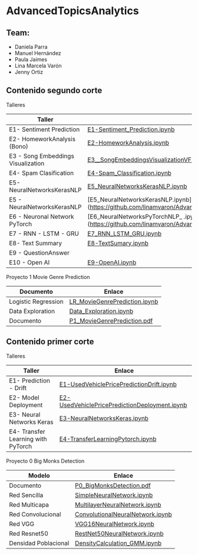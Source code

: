 #  AdvancedTopicsAnalytics
## Team:
* Daniela Parra
* Manuel Hernández
* Paula Jaimes
* Lina Marcela Varón
* Jenny Ortiz

## Contenido segundo corte

Talleres

| Taller   | Enlace | 
|----------|-------------|
| E1- Sentiment Prediction | [E1-Sentiment_Prediction.ipynb](https://github.com/linamvaron/AdvancedTopicsAnalytics/blob/main/Exercises%20NLP/E1_SentimentPrediction.ipynb)| 
| E2- HomeworkAnalysis (Bono) | [E2-HomeworkAnalysis.ipynb](https://github.com/linamvaron/AdvancedTopicsAnalytics/blob/main/Exercises%20NLP/E2_HomeworksAnalysis_(BONO).ipynb)| 
| E3 - Song Embeddings Visualization |[E3__SongEmbeddingsVisualizationVF.ipynb](https://github.com/linamvaron/AdvancedTopicsAnalytics/blob/main/Exercises%20NLP/E3__SongEmbeddingsVisualizationVF.ipynb)|
| E4- Spam Clasification | [E4-Spam_Classification.ipynb](https://github.com/linamvaron/AdvancedTopicsAnalytics/blob/main/Exercises%20NLP/E4_SpamClassification__.ipynb)   | 
| E5- NeuralNetworksKerasNLP | [E5_NeuralNetworksKerasNLP.ipynb](https://github.com/linamvaron/AdvancedTopicsAnalytics/blob/main/Exercises%20NLP/E5_NeuralNetworksKerasNLP.ipynb)   | 
| E5 - NeuralNetworksKerasNLP  | [E5_NeuralNetworksKerasNLP.ipynb] (https://github.com/linamvaron/AdvancedTopicsAnalytics/blob/main/Exercises%20NLP/E5_NeuralNetworksKerasNLP.ipynb) | 
| E6 - Neuronal Network PyTorch |[E6_NeuralNetworksPyTorchNLP_ .ipynb] (https://github.com/linamvaron/AdvancedTopicsAnalytics/blob/main/Exercises%20NLP/E6_NeuralNetworksPyTorchNLP_%20.ipynb) | 
| E7 - RNN - LSTM - GRU | [E7_RNN_LSTM_GRU.ipynb](https://github.com/linamvaron/AdvancedTopicsAnalytics/blob/main/Exercises%20NLP/E7_RNN_LSTM_GRU.ipynb) |
| E8- Text Summary | [E8-TextSumary.ipynb](https://github.com/linamvaron/AdvancedTopicsAnalytics/blob/main/Exercises%20NLP/E8_TextSummary.ipynb)   | 
| E9 - QuestionAnswer | |
| E10 - Open AI |  [E9-OpenAI.ipynb](https://github.com/linamvaron/AdvancedTopicsAnalytics/blob/main/Exercises%20NLP/E9_OpenAI.ipynb)  | 
 


Proyecto 1 Movie Genre Prediction

| Documento   | Enlace | 
|----------|-------------|
|Logistic Regression|[LR_MovieGenrePrediction.ipynb](https://github.com/linamvaron/AdvancedTopicsAnalytics/blob/main/Projects/P1%20-%20Movie%20Genre%20Prediction/MovieGenrePrediction.ipynb)|
|Data Exploration|[Data_Exploration.ipynb](https://github.com/linamvaron/AdvancedTopicsAnalytics/blob/main/Projects/P1%20-%20Movie%20Genre%20Prediction/Exploraci%C3%B3n_MovieGenrePrediction.ipynb)|
|Documento|[P1_MovieGenrePrediction.pdf](https://github.com/linamvaron/AdvancedTopicsAnalytics/blob/main/Projects/P1%20-%20Movie%20Genre%20Prediction/Caso%20Movie%20Genre.pdf)|

## Contenido primer corte

Talleres

| Taller   | Enlace | 
|----------|-------------|
| E1- Prediction - Drift | [E1-UsedVehiclePricePredictionDrift.ipynb](https://github.com/linamvaron/AdvancedTopicsAnalytics/blob/main/Exercises/E1-UsedVehiclePricePredictionDrift.ipynb)| 
| E2- Model Deployment  | [E2-UsedVehiclePricePredictionDeployment.ipynb](https://github.com/linamvaron/AdvancedTopicsAnalytics/blob/main/Exercises/E2-UsedVehiclePricePredictionDeployment.ipynb)|
| E3- Neural Networks Keras | [E3-NeuralNetworksKeras.ipynb](https://github.com/linamvaron/AdvancedTopicsAnalytics/blob/main/Exercises/E3-NeuralNetworksKeras.ipynb)   | 
| E4- Transfer Learning with PyTorch | [E4-TransferLearningPytorch.ipynb](https://github.com/linamvaron/AdvancedTopicsAnalytics/blob/main/Exercises/E4-PretrainedModelsPytorch.ipynb)   | 


Proyecto 0 Big Monks Detection

| Modelo   | Enlace | 
|----------|-------------|
| Documento | [P0_BigMonksDetection.pdf](https://github.com/linamvaron/AdvancedTopicsAnalytics/blob/main/Projects/P0_BigMonksDetection/P0%20-%20Frailejon%20Detection.pdf)   | 
| Red Sencilla  | [SimpleNeuralNetwork.ipynb](https://github.com/linamvaron/AdvancedTopicsAnalytics/blob/main/Projects/P0_BigMonksDetection/SimpleNeuralNetwork.ipynb)   |
| Red Multicapa | [MultilayerNeuralNetwork.ipynb](https://github.com/linamvaron/AdvancedTopicsAnalytics/blob/main/Projects/P0_BigMonksDetection/MultilayerNeuralNetwork.ipynb)   | 
| Red Convolucional | [ConvolutionalNeuralNetwork.ipynb](https://github.com/linamvaron/AdvancedTopicsAnalytics/blob/main/Projects/P0_BigMonksDetection/CNN_project-1.ipynb)   | 
| Red VGG | [VGG16NeuralNetwork.ipynb](https://github.com/linamvaron/AdvancedTopicsAnalytics/blob/main/Projects/P0_BigMonksDetection/VGG-16NeuralNetwork.ipynb)   |
| Red Resnet50 |  [RestNet50NeuralNetwork.ipynb](https://github.com/linamvaron/AdvancedTopicsAnalytics/blob/main/Projects/P0_BigMonksDetection/RestNet50NeuralNetwork.ipynb)  | 
| Densidad Poblacional | [DensityCalculation_GMM.ipynb](https://github.com/linamvaron/AdvancedTopicsAnalytics/blob/main/Projects/P0_BigMonksDetection/DensidadPoblacional.ipynb)   | 
